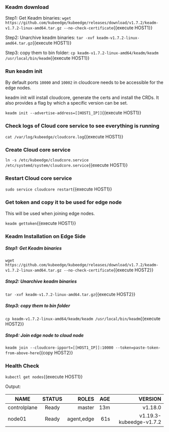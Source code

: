 ### Keadm download

Step1: Get Keadm binaries: `wget https://github.com/kubeedge/kubeedge/releases/download/v1.7.2/keadm-v1.7.2-linux-amd64.tar.gz --no-check-certificate`{{execute HOST1}}

Step2: Unarchive keadm binaries: `tar -xvf keadm-v1.7.2-linux-amd64.tar.gz`{{execute HOST1}}

Step3: copy them to bin folder: `cp keadm-v1.7.2-linux-amd64/keadm/keadm /usr/local/bin/keadm`{{execute HOST1}}



### Run keadm init
By default ports `10000` and `10002` in cloudcore needs to be accessible for the edge nodes.

keadm init will install cloudcore, generate the certs and install the CRDs. 
It also provides a flag by which a specific version can be set.

`keadm init --advertise-address=[[HOST1_IP]]`{{execute HOST1}}

### Check logs of Cloud core service to see everything is running

`cat /var/log/kubeedge/cloudcore.log`{{execute HOST1}}

### Create Cloud core service

`ln -s /etc/kubeedge/cloudcore.service /etc/systemd/system/cloudcore.service`{{execute HOST1}}

### Restart Cloud core service

`sudo service cloudcore restart`{{execute HOST1}}


### Get token and copy it to be used for edge node
This will be used when joining edge nodes.

`keadm gettoken`{{execute HOST1}}


### Keadm Installation on Edge Side
##### Step1: Get Keadm binaries

`wget https://github.com/kubeedge/kubeedge/releases/download/v1.7.2/keadm-v1.7.2-linux-amd64.tar.gz --no-check-certificate`{{execute HOST2}}

##### Step2: Unarchive keadm binaries

`tar -xvf keadm-v1.7.2-linux-amd64.tar.gz`{{execute HOST2}}

##### Step3: copy them to bin folder

`cp keadm-v1.7.2-linux-amd64/keadm/keadm /usr/local/bin/keadm`{{execute HOST2}}

##### Step4: Join edge node to cloud node

`keadm join --cloudcore-ipport=[[HOST1_IP]]:10000 --token=paste-token-from-above-here`{{copy HOST2}} 


### Health Check

`kubectl get nodes`{{execute HOST1}}

Output:


| NAME        | STATUS           | ROLES  |  AGE | VERSION|
| ------------- |:-------------:| ---------:|-----:|---------------:|
| controlplane     | Ready | master| 13m | v1.18.0|
| node01         | Ready    |  agent,edge |   61s |     v1.19.3-kubeedge-v1.7.2 |
